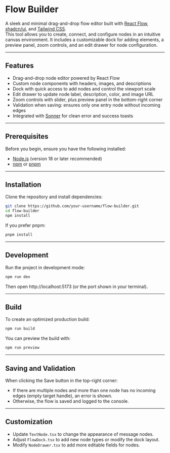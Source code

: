 # Flow Builder

A sleek and minimal drag-and-drop flow editor built with [React Flow](https://reactflow.dev/), [shadcn/ui](https://ui.shadcn.com/), and [Tailwind CSS](https://tailwindcss.com/).  
This tool allows you to create, connect, and configure nodes in an intuitive canvas environment. It includes a customizable dock for adding elements, a preview panel, zoom controls, and an edit drawer for node configuration.

---

## Features

- Drag-and-drop node editor powered by React Flow  
- Custom node components with headers, images, and descriptions  
- Dock with quick access to add nodes and control the viewport scale  
- Edit drawer to update node label, description, color, and image URL  
- Zoom controls with slider, plus preview panel in the bottom-right corner  
- Validation when saving: ensures only one entry node without incoming edges  
- Integrated with [Sonner](https://sonner.emilkowal.ski/) for clean error and success toasts  

---

## Prerequisites

Before you begin, ensure you have the following installed:

- [Node.js](https://nodejs.org/) (version 18 or later recommended)  
- [npm](https://www.npmjs.com/) or [pnpm](https://pnpm.io/)  

---

## Installation

Clone the repository and install dependencies:

```bash
git clone https://github.com/your-username/flow-builder.git
cd flow-builder
npm install
```

If you prefer pnpm:

```bash
pnpm install
```

---

## Development

Run the project in development mode:

```bash
npm run dev
```

Then open http://localhost:5173 (or the port shown in your terminal).

---

## Build

To create an optimized production build:

```bash
npm run build
```

You can preview the build with:

```bash
npm run preview
```
---

## Saving and Validation

When clicking the Save button in the top-right corner:

- If there are multiple nodes and more than one node has no incoming edges (empty target handle), an error is shown.  
- Otherwise, the flow is saved and logged to the console.  

---

## Customization

- Update `TextNode.tsx` to change the appearance of message nodes.  
- Adjust `FlowDock.tsx` to add new node types or modify the dock layout.  
- Modify `NodeDrawer.tsx` to add more editable fields for nodes.  
